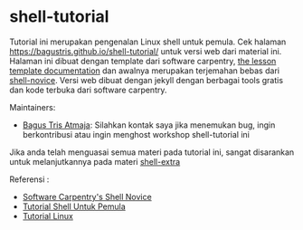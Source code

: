 shell-tutorial
============

Tutorial ini merupakan pengenalan Linux shell untuk pemula. Cek halaman <https://bagustris.github.io/shell-tutorial/> untuk versi web dari material ini. Halaman ini dibuat dengan template dari software carpentry, [the lesson template documentation][lesson-example] dan awalnya merupakan terjemahan bebas dari [shell-novice](https://swcarpentry.github.io/shell-novice/). Versi web dibuat dengan jekyll dengan berbagai tools gratis dan kode terbuka dari software carpentry.

Maintainers:

* [Bagus Tris Atmaja][bagustris]: Silahkan kontak saya jika menemukan bug, ingin berkontribusi atau ingin menghost workshop shell-tutorial ini

[bagustris]: https://bagustris.tk
[lesson-example]: https://swcarpentry.github.io/lesson-example/

Jika anda telah menguasai semua materi pada tutorial ini, sangat disarankan untuk melanjutkannya pada materi [shell-extra](https://swcarpentry.github.io/shell-extras/)

Referensi :
- [Software Carpentry's Shell Novice](https://swcarpentry.github.io/shell-novice)
- [Tutorial Shell Untuk Pemula](https://pemula.linux.or.id/programming/bash-shell.html)
- [Tutorial Linux](https://ryanstutorials.net/linuxtutorial/)
